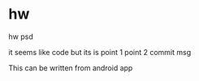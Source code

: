 # hw
hw psd


it seems like code but its is point 1 
point 2 commit msg 

This can be written from android app
